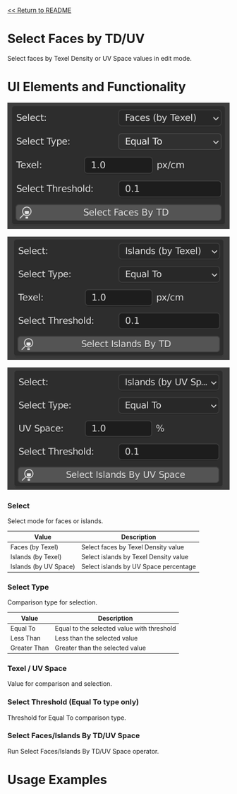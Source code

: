 [<< Return to README](../README.md#documentation)

# Select Faces by TD/UV

Select faces by Texel Density or UV Space values in edit mode.

# UI Elements and Functionality

![Select TD Face](./images/ui/select_faces_texel_panel.png)

![Select TD Island](./images/ui/select_islands_texel_panel.png)

![Select UV Island](./images/ui/select_islands_uv_panel.png)

### Select

Select mode for faces or islands.

| Value                 | Description                           |
|-----------------------|---------------------------------------|
| Faces (by Texel)      | Select faces by Texel Density value   | 
| Islands (by Texel)    | Select islands by Texel Density value |
| Islands (by UV Space) | Select islands by UV Space percentage |

### Select Type

Comparison type for selection.

| Value        | Description                                |
|--------------|--------------------------------------------|
| Equal To     | Equal to the selected value with threshold | 
| Less Than    | Less than the selected value               |
| Greater Than | Greater than the selected value            |

### Texel / UV Space

Value for comparison and selection.

### Select Threshold (Equal To type only)

Threshold for Equal To comparison type.

### Select Faces/Islands By TD/UV Space

Run Select Faces/Islands By TD/UV Space operator.

# Usage Examples